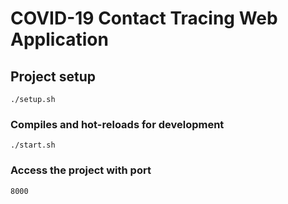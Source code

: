 # COVID-19 Contact Tracing Web Application

## Project setup
```
./setup.sh
```

### Compiles and hot-reloads for development
```
./start.sh
```

### Access the project with port
```
8000
```